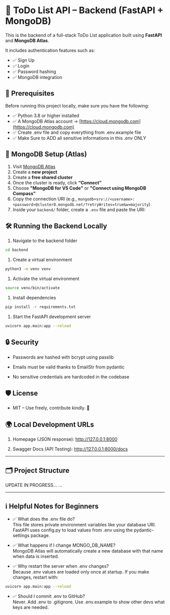 # 🧠 ToDo List API – Backend (FastAPI + MongoDB)

This is the backend of a full-stack ToDo List application built using **FastAPI** and **MongoDB Atlas**.

It includes authentication features such as:
- ✅ Sign Up
- ✅ Login
- ✅ Password hashing
- ✅ MongoDB integration



## 🚀 Prerequisites

Before running this project locally, make sure you have the following:

- ✅ Python 3.8 or higher installed
- ✅ A MongoDB Atlas account → [https://cloud.mongodb.com](https://cloud.mongodb.com)
- ✅ Create .env file and copy everything from .env.example file 
- ✅ Make Sure to ADD all sensitive informations in this .env ONLY

## 🧩 MongoDB Setup (Atlas)

1. Visit [MongoDB Atlas](https://cloud.mongodb.com/)
2. Create a **new project**
3. Create a **free shared cluster**
4. Once the cluster is ready, click **“Connect”**
5. Choose **"MongoDB for VS Code"** or **"Connect using MongoDB Compass"**
6. Copy the connection URI (e.g., `mongodb+srv://<username>:<password>@cluster0.mongodb.net/?retryWrites=true&w=majority`)
7. Inside your `backend/` folder, create a `.env` file and paste the URI:



## 🛠️ Running the Backend Locally
1. Navigate to the backend folder
```bash 
cd backend
```

1. Create a virtual environment
```bash 
python3 -m venv venv
```

1. Activate the virtual environment
```bash 
source venv/bin/activate
```

1. Install dependencies
```bash 
pip install -r requirements.txt
```

1. Start the FastAPI development server
```bash 
uvicorn app.main:app --reload
```


## 🔒 Security
- Passwords are hashed with bcrypt using passlib

- Emails must be valid thanks to EmailStr from pydantic

- No sensitive credentials are hardcoded in the codebase


## 🛡 License
- MIT – Use freely, contribute kindly. 💙


## 🌍 Local Development URLs
1. Homepage (JSON response): http://127.0.0.1:8000

2. Swagger Docs (API Testing): http://127.0.0.1:8000/docs



---
## 🗂️ Project Structure
UPDATE IN PROGRESS...
...


---
## ℹ️ Helpful Notes for Beginners
- ✅ What does the .env file do?
<br> This file stores private environment variables like your database URI.
FastAPI uses config.py to load values from .env using the pydantic-settings package.

- ✅ What happens if I change MONGO_DB_NAME?
<br>MongoDB Atlas will automatically create a new database with that name when data is inserted.

- ✅ Why restart the server when .env changes?
<br>Because .env values are loaded only once at startup. If you make changes, restart with:

```bash 
uvicorn app.main:app --reload
```

- ✅ Should I commit .env to GitHub?
<br> Never. Add .env to .gitignore. Use .env.example to show other devs what keys are needed.